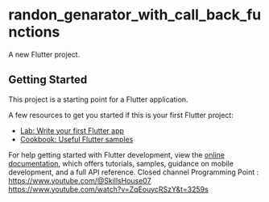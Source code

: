 # randon_genarator_with_call_back_functions

A new Flutter project.

## Getting Started

This project is a starting point for a Flutter application.

A few resources to get you started if this is your first Flutter project:

- [Lab: Write your first Flutter app](https://docs.flutter.dev/get-started/codelab)
- [Cookbook: Useful Flutter samples](https://docs.flutter.dev/cookbook)

For help getting started with Flutter development, view the
[online documentation](https://docs.flutter.dev/), which offers tutorials,
samples, guidance on mobile development, and a full API reference.
Closed channel
Programming Point : https://www.youtube.com/@SkillsHouse07
https://www.youtube.com/watch?v=ZqEouycRSzY&t=3259s
